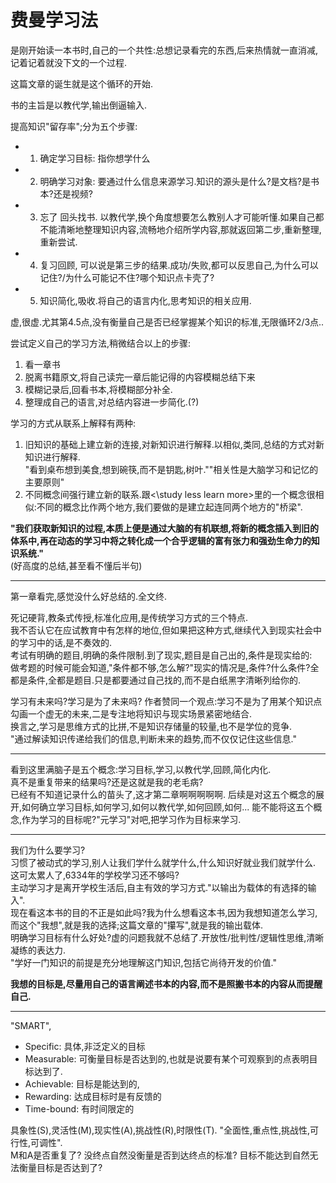 # 费曼学习法

是刚开始读一本书时,自己的一个共性:总想记录看完的东西,后来热情就一直消减,记着记着就没下文的一个过程.  

这篇文章的诞生就是这个循环的开始.  

书的主旨是以教代学,输出倒逼输入.  

提高知识"留存率";分为五个步骤:
* 1. 确定学习目标: 指你想学什么
* 2. 明确学习对象: 要通过什么信息来源学习.知识的源头是什么?是文档?是书本?还是视频?
* 3. 忘了 回头找书. 以教代学,换个角度想要怎么教别人才可能听懂.如果自己都不能清晰地整理知识内容,流畅地介绍所学内容,那就返回第二步,重新整理,重新尝试.
* 4.  复习回顾, 可以说是第三步的结果.成功/失败,都可以反思自己,为什么可以记住?/为什么可能记不住?哪个知识点卡壳了?
* 5. 知识简化,吸收.将自己的语言内化,思考知识的相关应用.

虚,很虚.尤其第4.5点,没有衡量自己是否已经掌握某个知识的标准,无限循环2/3点..  

尝试定义自己的学习方法,稍微结合以上的步骤:
1. 看一章书
2. 脱离书籍原文,将自己读完一章后能记得的内容模糊总结下来
3. 模糊记录后,回看书本,将模糊部分补全.
4. 整理成自己的语言,对总结内容进一步简化.(?)

学习的方式从联系上解释有两种:  
1. 旧知识的基础上建立新的连接,对新知识进行解释.以相似,类同,总结的方式对新知识进行解释.  
"看到桌布想到美食,想到碗筷,而不是钥匙,树叶.""相关性是大脑学习和记忆的主要原则"  
2. 不同概念间强行建立新的联系.跟\<\study less learn more>里的一个概念很相似:不同的概念比作两个地方,我们要做的是建立起连同两个地方的"桥梁".  

**"我们获取新知识的过程,本质上便是通过大脑的有机联想,将新的概念插入到旧的体系中,再在动态的学习中将之转化成一个合乎逻辑的富有张力和强劲生命力的知识系统."**  
(好高度的总结,甚至看不懂后半句)

---
第一章看完,感觉没什么好总结的.全文终.

死记硬背,教条式传授,标准化应用,是传统学习方式的三个特点.  
我不否认它在应试教育中有怎样的地位,但如果把这种方式,继续代入到现实社会中的学习中的话,是不奏效的.  
考试有明确的题目,明确的条件限制.到了现实,题目是自己出的,条件是现实给的:  
做考题的时候可能会知道,"条件都不够,怎么解?"现实的情况是,条件?什么条件?全都是条件,全都是题目.只是都要通过自己找的,而不是白纸黑字清晰列给你的.  

学习有未来吗?学习是为了未来吗? 作者赞同一个观点:学习不是为了用某个知识点勾画一个虚无的未来,二是专注地将知识与现实场景紧密地结合.  
换言之,学习是思维方式的比拼,不是知识存储量的较量,也不是学位的竞争.  
"通过解读知识传递给我们的信息,判断未来的趋势,而不仅仅记住这些信息."  

---
看到这里满脑子是五个概念:学习目标,学习,以教代学,回顾,简化内化.  
真不是重复带来的结果吗?还是这就是我的老毛病?  
已经有不知道记录什么的苗头了,这才第二章啊啊啊啊啊.
后续是对这五个概念的展开,如何确立学习目标,如何学习,如何以教代学,如何回顾,如何...
能不能将这五个概念,作为学习的目标呢?"元学习"对吧,把学习作为目标来学习.  

---
我们为什么要学习?  
习惯了被动式的学习,别人让我们学什么就学什么,什么知识好就业我们就学什么.  
这可太累人了,6334年的学校学习还不够吗?  
主动学习才是离开学校生活后,自主有效的学习方式."以输出为载体的有选择的输入".  
现在看这本书的目的不正是如此吗?我为什么想看这本书,因为我想知道怎么学习,而这个"我想",就是我的选择;这篇文章的"攥写",就是我的输出载体.  
明确学习目标有什么好处?虚的问题我就不总结了.开放性/批判性/逻辑性思维,清晰凝练的表达力.  
"学好一门知识的前提是充分地理解这门知识,包括它尚待开发的价值."  

**我想的目标是,尽量用自己的语言阐述书本的内容,而不是照搬书本的内容从而提醒自己.**

--- 
"SMART", 
* Specific: 具体,非泛定义的目标
* Measurable: 可衡量目标是否达到的,也就是说要有某个可观察到的点表明目标达到了.
* Achievable: 目标是能达到的,
* Rewarding: 达成目标时是有反馈的
* Time-bound: 有时间限定的

具象性(S),灵活性(M),现实性(A),挑战性(R),时限性(T).
"全面性,重点性,挑战性,可行性,可调性".  
M和A是否重复了? 没终点自然没衡量是否到达终点的标准? 目标不能达到自然无法衡量目标是否达到了?